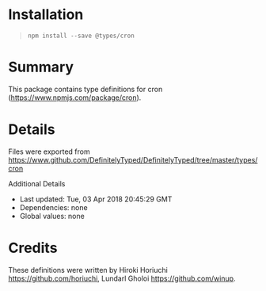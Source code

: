 # Installation
> `npm install --save @types/cron`

# Summary
This package contains type definitions for cron (https://www.npmjs.com/package/cron).

# Details
Files were exported from https://www.github.com/DefinitelyTyped/DefinitelyTyped/tree/master/types/cron

Additional Details
 * Last updated: Tue, 03 Apr 2018 20:45:29 GMT
 * Dependencies: none
 * Global values: none

# Credits
These definitions were written by Hiroki Horiuchi <https://github.com/horiuchi>, Lundarl Gholoi <https://github.com/winup>.
